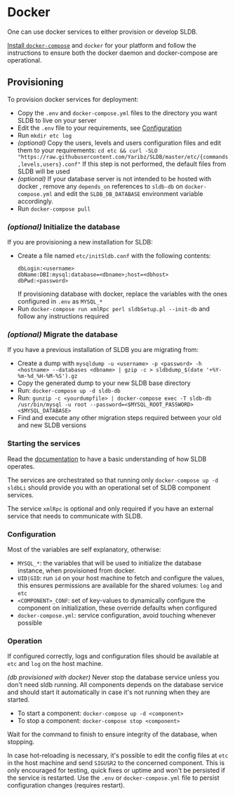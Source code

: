 Docker
======

One can use docker services to either provision or develop SLDB.

[Install `docker-compose`](https://docs.docker.com/compose/install/) and
`docker` for your platform and follow the instructions to ensure both the
docker daemon and docker-compose are operational.

Provisioning
------------

To provision docker services for deployment:

- Copy the `.env` and `docker-compose.yml` files to the directory you want
  SLDB to live on your server
- Edit the `.env` file to your requirements, see [Configuration](#configuration)
- Run `mkdir etc log`
- _(optional)_ Copy the users, levels and users configuration files and edit
  them to your requirements:
  `cd etc && curl -SLO "https://raw.githubusercontent.com/Yaribz/SLDB/master/etc/{commands,levels,users}.conf"`
  If this step is not performed, the default files from SLDB will be used
- _(optional)_ If your database server is not intended to be hosted with docker
  , remove any `depends_on` references to `sldb-db` on `docker-compose.yml` and
  edit the `SLDB_DB_DATABASE` environment variable accordingly.
- Run `docker-compose pull`

### _(optional)_ Initialize the database

If you are provisioning a new installation for SLDB:

- Create a file named `etc/initSldb.conf` with the following contents:
  ```
  dbLogin:<username>
  dbName:DBI:mysql:database=<dbname>;host=<dbhost>
  dbPwd:<password>
  ```
  If provisioning database with docker, replace the variables with the ones
  configured in `.env` as `MYSQL_*`
- Run `docker-compose run xmlRpc perl sldbSetup.pl --init-db` and follow any
  instructions required

### _(optional)_ Migrate the database

If you have a previous installation of SLDB you are migrating from:

- Create a dump with `mysqldump -u <username> -p <password> -h <hostname> --databases <dbname> | gzip -c > sldbdump_$(date '+%Y-%m-%d_%H-%M-%S').gz`
- Copy the generated dump to your new SLDB base directory
- Run: `docker-compose up -d sldb-db `
- Run: `gunzip -c <yourdumpfile> | docker-compose exec -T sldb-db /usr/bin/mysql -u root --password=<$MYSQL_ROOT_PASSWORD> <$MYSQL_DATABASE>`
- Find and execute any other migration steps required between your old and new SLDB versions

### Starting the services

Read the [documentation](https://github.com/Yaribz/SLDB#documentation) to
have a basic understanding of how SLDB operates.

The services are orchestrated so that running only `docker-compose up -d sldbLi`
should provide you with an operational set of SLDB component services.

The service `xmlRpc` is optional and only required if you have an external
service that needs to communicate with SLDB.

### Configuration

Most of the variables are self explanatory, otherwise:

- `MYSQL_*`: the variables that will be used to initialize the database instance, when provisioned from docker.
- `UID|GID`: run `id` on your host machine to fetch and configure the values, this ensures permissions are available for the shared volumes: `log` and `etc`
- `<COMPONENT>_CONF`: set of key-values to dynamically configure the component on initialization, these override defaults when configured
- `docker-compose.yml`: service configuration, avoid touching whenever possible

### Operation

If configured correctly, logs and configuration files should be available at
`etc` and `log` on the host machine.

_(db provisioned with docker)_ Never stop the database service unless you don't
need sldb running. All components depends on the database service and should
start it automatically in case it's not running when they are started.

- To start a component: `docker-compose up -d <component>`
- To stop a component: `docker-compose stop <component>`

Wait for the command to finish to ensure integrity of the database, when
stopping.

In case hot-reloading is necessary, it's possible to edit the config files at
`etc` in the host machine and send `SIGUSR2` to the concerned component. This
is only encouraged for testing, quick fixes or uptime and won't be persisted if
the service is restarted. Use the `.env` or `docker-compose.yml` file to persist
configuration changes (requires restart).
